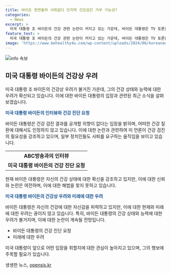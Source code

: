 ```yaml
---
title: 바이든 정면돌파 사퇴없다 인지력 건강검진 거부 가능성?
categories:
  - News
excerpt: >
  미국 대통령 조 바이든의 건강 관련 논란이 커지고 있는 가운데, 바이든 대통령은 TV 토론을 계기로 불안한 여론이 폭발한 것에 대해 정면 돌파를 선언했다. 그러나 정밀 건강 검진을 받고 결과를 공개할 의향은 거부했고, 미 언론과 일부 정계 인사들로부터 건강상 우려와 사퇴를 요구하는 목소리가 높아지는 상황이다. 이에 바이든은 건재함을 과시해 악화된 여론을 되돌리기 위해 노력 중이다.
feature_text: >
  미국 대통령 조 바이든의 건강 관련 논란이 커지고 있는 가운데, 바이든 대통령은 TV 토론을 계기로 불안한 여론이 폭발한 것에 대해 정면 돌파를 선언했다. 그러나 정밀 건강 검진을 받고 결과를 공개할 의향은 거부했고, 미 언론과 일부 정계 인사들로부터 건강상 우려와 사퇴를 요구하는 목소리가 높아지는 상황이다. 이에 바이든은 건재함을 과시해 악화된 여론을 되돌리기 위해 노력 중이다.
image: 'https://www.behealthy4u.com/wp-content/uploads/2024/06/koreanews.jpg'
---
```


<p><img src="https://www.behealthy4u.com/wp-content/uploads/2024/06/koreanews.jpg" alt="info 속보" /></p>

<h2 data-ke-size="size26">미국 대통령 바이든의 건강상 우려</h2>

<p>미국 대통령 조 바이든의 건강상 우려가 불거진 가운데, 그의 건강 상태와 능력에 대한 우려가 확산되고 있습니다. 이에 대한 바이든 대통령의 입장과 관련된 최근 소식을 살펴보겠습니다.</p>

<p data-ke-size="size16"><b><span style="color: #1a5490;">미국 대통령 바이든의 인터뷰와 건강 진단 요청</span></b></p>

<p>바이든 대통령은 건강 검진 결과를 공개할 의향이 없다는 입장을 밝히며, 어떠한 건강 질환에 대해서도 인정하지 않고 있습니다. 이에 대한 논란과 관련하여 미 언론이 건강 검진의 필요성을 강조하고 있으며, 일부 정치인들도 사퇴를 요구하는 움직임을 보이고 있습니다.</p>

<table>
  <tr>
    <td style="text-align: center; height: 17px;"><b>ABC방송과의 인터뷰</b></td>
  </tr>
  <tr>
    <td style="text-align: center; height: 17px;"><b>미국 대통령 바이든의 건강 진단 요청</b></td>
  </tr>
</table>

<p>현재 바이든 대통령은 자신의 건강 상태에 대한 확신을 강조하고 있지만, 이에 대한 신뢰와 논란은 여전하며, 이에 대한 해법을 찾지 못하고 있습니다.</p>

<p data-ke-size="size16"><b><span style="color: #1a5490;">미국 대통령 바이든의 건강상 우려와 미래에 대한 우려</span></b></p>

<p>바이든 대통령은 자신의 건강에 대한 자신감을 피력하고 있지만, 이에 대한 현재와 미래에 대한 우려는 끊이지 않고 있습니다. 특히, 바이든 대통령의 건강 상태와 능력에 대한 우려가 불거지며, 이에 대한 논란이 계속될 전망입니다.</p>

<ul>
  <li>바이든 대통령의 건강 진단 요청</li>
  <li>미래에 대한 우려</li>
</ul>

<p>미국 대통령이 앞으로 어떤 입장을 취할지에 대한 관심이 높아지고 있으며, 그의 행보에 주목할 필요가 있습니다.</p>
생생한 뉴스, <a href="https://opensis.kr" rel="dofollow">opensis.kr</a>


